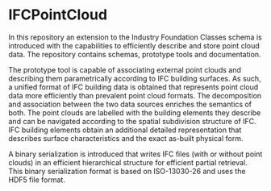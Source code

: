 # IFCPointCloud

In this repository an extension to the Industry Foundation Classes schema is introduced with the capabilities to efficiently describe and store point cloud data. The repository contains schemas, prototype tools and documentation.

The prototype tool is capable of associating external point clouds and describing them parametrically according to IFC building surfaces. As such, a unified format of IFC building data is obtained that represents point cloud data more efficiently than prevalent point cloud formats. The decomposition and association between the two data sources enriches the semantics of both. The point clouds are labelled with the building elements they describe and can be navigated according to the spatial subdivision structure of IFC. IFC building elements obtain an additional detailed representation that describes surface characteristics and the exact as-built physical form.

A binary serialization is introduced that writes IFC files (with or without point clouds) in an efficient hierarchical structure for efficient partial retrieval. This binary serialization format is based on ISO-13030-26 and uses the HDF5 file format.
